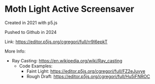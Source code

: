 # Moth Light Active Screensaver

Created in 2021 with p5.js

Pushed to Github in 2024

Link: https://editor.p5js.org/cgregori/full/rr9l6epkT

More Info:
  - Ray Casting: https://en.wikipedia.org/wiki/Ray_casting
    - Code Examples:
      - Faint Light: https://editor.p5js.org/cgregori/full/FZ2eJuvye
      - Rough Draft: https://editor.p5js.org/cgregori/full/Hu5iFNROC
